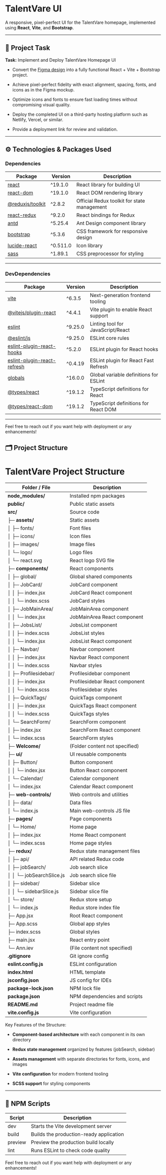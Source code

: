 # TalentVare UI

  

A responsive, pixel-perfect UI for the TalentVare homepage, implemented using **React**, **Vite**, and **Bootstrap**.

  

---

  

## 🎯 Project Task

  

**Task:** Implement and Deploy TalentVare Homepage UI

  

- Convert the [Figma design](https://www.figma.com/design/8IiWesnv0NANUkvnoar4HS/Frontend-Test?node-id=0-1&p=f&t=4pC7SVp4V41O4dzs-0) into a fully functional React + Vite + Bootstrap project.

- Achieve pixel-perfect fidelity with exact alignment, spacing, fonts, and icons as in the Figma mockup.

- Optimize icons and fonts to ensure fast loading times without compromising visual quality.

- Deploy the completed UI on a third-party hosting platform such as Netlify, Vercel, or similar.

- Provide a deployment link for review and validation.

  

---

  

## ⚙️ Technologies & Packages Used

### Dependencies

| Package            | Version   | Description                              |
|--------------------|-----------|------------------------------------------|
| [react](https://reactjs.org/)            | ^19.1.0   | React library for building UI             |
| [react-dom](https://reactjs.org/docs/react-dom.html)        | ^19.1.0   | React DOM rendering library               |
| [@reduxjs/toolkit](https://redux-toolkit.js.org/) | ^2.8.2    | Official Redux toolkit for state management |
| [react-redux](https://react-redux.js.org/)      | ^9.2.0    | React bindings for Redux                  |
| [antd](https://ant.design/)             | ^5.25.4   | Ant Design component library              |
| [bootstrap](https://getbootstrap.com/)        | ^5.3.6    | CSS framework for responsive design      |
| [lucide-react](https://lucide.dev/)     | ^0.511.0  | Icon library                             |
| [sass](https://sass-lang.com/)             | ^1.89.1   | CSS preprocessor for styling              |

---

### DevDependencies

| Package              | Version   | Description                               |
|----------------------|-----------|-------------------------------------------|
| [vite](https://vitejs.dev/)               | ^6.3.5    | Next-generation frontend tooling          |
| [@vitejs/plugin-react](https://github.com/vitejs/vite-plugin-react) | ^4.4.1  | Vite plugin to enable React support       |
| [eslint](https://eslint.org/)             | ^9.25.0   | Linting tool for JavaScript/React         |
| [@eslint/js](https://eslint.org/docs/latest/use/configure/language-options#eslint-core-rules)         | ^9.25.0   | ESLint core rules                         |
| [eslint-plugin-react-hooks](https://www.npmjs.com/package/eslint-plugin-react-hooks) | ^5.2.0 | ESLint plugin for React hooks             |
| [eslint-plugin-react-refresh](https://www.npmjs.com/package/eslint-plugin-react-refresh) | ^0.4.19 | ESLint plugin for React Fast Refresh      |
| [globals](https://www.npmjs.com/package/globals)            | ^16.0.0   | Global variable definitions for ESLint    |
| [@types/react](https://www.npmjs.com/package/@types/react)       | ^19.1.2   | TypeScript definitions for React          |
| [@types/react-dom](https://www.npmjs.com/package/@types/react-dom)   | ^19.1.2   | TypeScript definitions for React DOM      |

---

Feel free to reach out if you want help with deployment or any enhancements!

## 🗂️ Project Structure

# TalentVare Project Structure

| Folder / File               | Description                     |
|----------------------------|---------------------------------|
| **node_modules/**           | Installed npm packages          |
| **public/**                 | Public static assets            |
| **src/**                   | Source code                    |
| ├─ **assets/**              | Static assets                  |
| │  ├─ fonts/                | Font files                    |
| │  ├─ icons/                | Icon files                    |
| │  ├─ images/               | Image files                   |
| │  └─ logo/                 | Logo files                    |
| │     └─ react.svg          | React logo SVG file           |
| ├─ **components/**          | React components              |
| │  ├─ global/               | Global shared components      |
| │  ├─ JobCard/              | JobCard component             |
| │  │  ├─ index.jsx          | JobCard React component       |
| │  │  └─ index.scss         | JobCard styles                |
| │  ├─ JobMainArea/          | JobMainArea component         |
| │  │  └─ index.jsx          | JobMainArea React component   |
| │  ├─ JobsList/             | JobsList component            |
| │  │  ├─ index.scss         | JobsList styles               |
| │  │  └─ index.jsx          | JobsList React component      |
| │  ├─ Navbar/               | Navbar component              |
| │  │  ├─ index.jsx          | Navbar React component        |
| │  │  └─ index.scss         | Navbar styles                 |
| │  ├─ Profilesidebar/       | Profilesidebar component      |
| │  │  ├─ index.jsx          | Profilesidebar React component|
| │  │  └─ index.scss         | Profilesidebar styles         |
| │  ├─ QuickTags/            | QuickTags component           |
| │  │  ├─ index.jsx          | QuickTags React component     |
| │  │  └─ index.scss         | QuickTags styles              |
| │  └─ SearchForm/           | SearchForm component          |
| │     ├─ index.jsx          | SearchForm React component    |
| │     └─ index.scss         | SearchForm styles             |
| ├─ **Welcome/**             | (Folder content not specified)|
| ├─ **ui/**                  | UI reusable components        |
| │  ├─ Button/               | Button component              |
| │  │  └─ index.jsx          | Button React component        |
| │  └─ Calendar/             | Calendar component            |
| │     └─ index.jsx          | Calendar React component      |
| ├─ **web-controls/**        | Web controls and utilities    |
| │  ├─ data/                 | Data files                   |
| │  └─ index.js              | Main web-controls JS file     |
| ├─ **pages/**               | Page components               |
| │  └─ Home/                 | Home page                    |
| │     ├─ index.jsx          | Home React component          |
| │     └─ index.scss         | Home page styles              |
| ├─ **redux/**               | Redux state management files  |
| │  ├─ api/                  | API related Redux code        |
| │  ├─ jobSearch/            | Job search slice              |
| │  │  └─ jobSearchSlice.js  | Job search slice file         |
| │  ├─ sidebar/              | Sidebar slice                 |
| │  │  └─ sidebarSlice.js    | Sidebar slice file            |
| │  └─ store/                | Redux store setup             |
| │     └─ index.js           | Redux store index file        |
| ├─ App.jsx                  | Root React component          |
| ├─ App.scss                 | Global app styles             |
| ├─ index.scss               | Global styles                 |
| ├─ main.jsx                 | React entry point             |
| └─ Ann.iev                  | (File content not specified)  |
| **.gitignore**              | Git ignore config             |
| **eslint.config.js**        | ESLint configuration          |
| **index.html**              | HTML template                 |
| **jsconfig.json**           | JS config for IDEs            |
| **package-lock.json**       | NPM lock file                 |
| **package.json**            | NPM dependencies and scripts |
| **README.md**               | Project readme file           |
| **vite.config.js**          | Vite configuration            |

Key Features of the Structure:

-  **Component-based architecture** with each component in its own directory

-  **Redux state management** organized by features (jobSearch, sidebar)

-  **Assets management** with separate directories for fonts, icons, and images

-  **Vite configuration** for modern frontend tooling

-  **SCSS support** for styling components

---

## 🚀 NPM Scripts

| Script     | Description                             |
|------------|-----------------------------------------|
| dev      | Starts the Vite development server      |
| build    | Builds the production-ready application |
| preview  | Preview the production build locally    |
| lint     | Runs ESLint to check code quality       |

Feel free to reach out if you want help with deployment or any enhancements!
